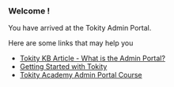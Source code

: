 ### Welcome !

You have arrived at the Tokity Admin Portal. 

Here are some links that may help you

- [Tokity KB Article - What is the Admin Portal?](https://help.deskdirector.com/article/fuybz4u8ud)
- [Getting Started with Tokity](https://help.deskdirector.com/category/l3r5lkll1z)
- [Tokity Academy Admin Portal Course](https://ddlearn.thinkific.com/courses/admin-portal)
